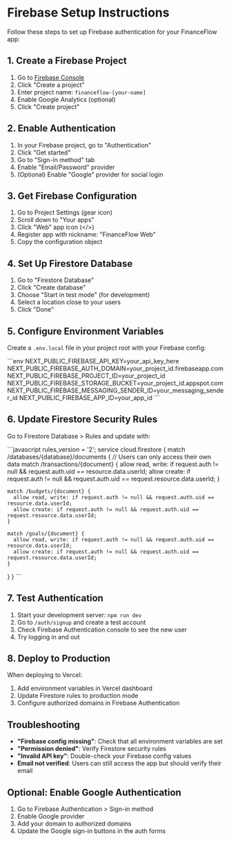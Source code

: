 # Firebase Setup Instructions

Follow these steps to set up Firebase authentication for your FinanceFlow app:

## 1. Create a Firebase Project

1. Go to [Firebase Console](https://console.firebase.google.com/)
2. Click "Create a project"
3. Enter project name: `financeflow-[your-name]`
4. Enable Google Analytics (optional)
5. Click "Create project"

## 2. Enable Authentication

1. In your Firebase project, go to "Authentication"
2. Click "Get started"
3. Go to "Sign-in method" tab
4. Enable "Email/Password" provider
5. (Optional) Enable "Google" provider for social login

## 3. Get Firebase Configuration

1. Go to Project Settings (gear icon)
2. Scroll down to "Your apps"
3. Click "Web" app icon (</>) 
4. Register app with nickname: "FinanceFlow Web"
5. Copy the configuration object

## 4. Set Up Firestore Database

1. Go to "Firestore Database"
2. Click "Create database"
3. Choose "Start in test mode" (for development)
4. Select a location close to your users
5. Click "Done"

## 5. Configure Environment Variables

Create a `.env.local` file in your project root with your Firebase config:

\`\`\`env
NEXT_PUBLIC_FIREBASE_API_KEY=your_api_key_here
NEXT_PUBLIC_FIREBASE_AUTH_DOMAIN=your_project_id.firebaseapp.com
NEXT_PUBLIC_FIREBASE_PROJECT_ID=your_project_id
NEXT_PUBLIC_FIREBASE_STORAGE_BUCKET=your_project_id.appspot.com
NEXT_PUBLIC_FIREBASE_MESSAGING_SENDER_ID=your_messaging_sender_id
NEXT_PUBLIC_FIREBASE_APP_ID=your_app_id
\`\`\`

## 6. Update Firestore Security Rules

Go to Firestore Database > Rules and update with:

\`\`\`javascript
rules_version = '2';
service cloud.firestore {
  match /databases/{database}/documents {
    // Users can only access their own data
    match /transactions/{document} {
      allow read, write: if request.auth != null && request.auth.uid == resource.data.userId;
      allow create: if request.auth != null && request.auth.uid == request.resource.data.userId;
    }
    
    match /budgets/{document} {
      allow read, write: if request.auth != null && request.auth.uid == resource.data.userId;
      allow create: if request.auth != null && request.auth.uid == request.resource.data.userId;
    }
    
    match /goals/{document} {
      allow read, write: if request.auth != null && request.auth.uid == resource.data.userId;
      allow create: if request.auth != null && request.auth.uid == request.resource.data.userId;
    }
  }
}
\`\`\`

## 7. Test Authentication

1. Start your development server: `npm run dev`
2. Go to `/auth/signup` and create a test account
3. Check Firebase Authentication console to see the new user
4. Try logging in and out

## 8. Deploy to Production

When deploying to Vercel:

1. Add environment variables in Vercel dashboard
2. Update Firestore rules to production mode
3. Configure authorized domains in Firebase Authentication

## Troubleshooting

- **"Firebase config missing"**: Check that all environment variables are set
- **"Permission denied"**: Verify Firestore security rules
- **"Invalid API key"**: Double-check your Firebase config values
- **Email not verified**: Users can still access the app but should verify their email

## Optional: Enable Google Authentication

1. Go to Firebase Authentication > Sign-in method
2. Enable Google provider
3. Add your domain to authorized domains
4. Update the Google sign-in buttons in the auth forms
